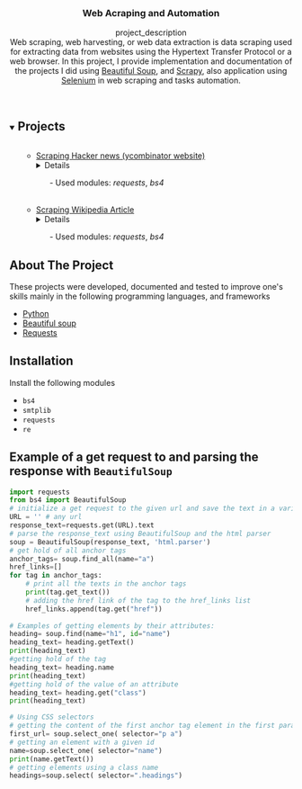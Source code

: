 <br />
<p align="center">

  <h3 align="center">Web Acraping and Automation </h3>

  <p align="center">
    project_description
    <br />
Web scraping, web harvesting, or web data extraction is data scraping used for extracting data from websites using the Hypertext Transfer Protocol or a web browser.
In this project, I provide implementation and documentation of the projects I did using <a href="#BS">Beautiful Soup</a>, and  <a href="#scrapy">Scrapy</a>, also application using <a href="#BS">Selenium</a> in web scraping and tasks automation.

   <br />
    <br />
  </p>

<!-- TABLE OF CONTENTS -->
<details open="open">
  <summary><h2 style="display: inline-block">Projects</h2></summary>
  <ol>
    <ul>
            <li><a href="https://github.com/amgad01/python-code/tree/main/Web%20scraping%20and%20automation/web%20scraping%20(beautiful%20soup)/hacker%20hacker%20news">Scraping Hacker news (ycombinator website)</a></li>
            <details><br /> A Project to scrap a live website and get the links on the website that are related to the posted stories, and the trending story with the most upvote.</details>
                <ul> - Used modules: <em> requests</em>, <em> bs4</em></ul>
    </ul> <br/>
    <ul>
            <li><a href="https://github.com/amgad01/python-code/tree/main/Web%20scraping%20and%20automation/web%20scraping%20(beautiful%20soup)/scraping%20wikipedia%20article">Scraping Wikipedia Article</a></li>
            <details><br /> A Project using the basics of Beautiful soup to scrap the content of a wikipedia article form the local file or using a get request with the link to the live article.<br>
    The local file is compressed just for simplicity and can be extracted to view the content or work with the file, otherwise a get request to the article link will also work.</details>
                <ul> - Used modules: <em> requests</em>, <em> bs4</em></ul>
    </ul>

  </ol>
</details>

[comment]: <> (<!-- ABOUT THE PROJECT -->)
## About The Project
These projects were developed, documented and tested to improve one's skills  mainly in the following programming languages, and frameworks
* [Python](https://www.python.org/)
* [Beautiful soup ](https://www.crummy.com/software/BeautifulSoup/bs4/doc/)
* [Requests](https://docs.python-requests.org/en/master/)



[comment]: <> (<!-- GETTING STARTED -->)
## Installation 
Install the following modules 
* `bs4 ` 
* `smtplib` 
* `requests` 
* `re`

## Example of a get request to and parsing the response with `BeautifulSoup` 
```py
import requests
from bs4 import BeautifulSoup
# initialize a get request to the given url and save the text in a variable response_text
URL = '' # any url 
response_text=requests.get(URL).text
# parse the response_text using BeautifulSoup and the html parser 
soup = BeautifulSoup(response_text, 'html.parser')
# get hold of all anchor tags
anchor_tags= soup.find_all(name="a")
href_links=[]
for tag in anchor_tags:
    # print all the texts in the anchor tags
    print(tag.get_text())
    # adding the href link of the tag to the href_links list 
    href_links.append(tag.get("href"))
    
# Examples of getting elements by their attributes:
heading= soup.find(name="h1", id="name")
heading_text= heading.getText()
print(heading_text)
#getting hold of the tag
heading_text= heading.name
print(heading_text)
#getting hold of the value of an attribute
heading_text= heading.get("class")
print(heading_text)

# Using CSS selectors 
# getting the content of the first anchor tag element in the first paragraph
first_url= soup.select_one( selector="p a")
# getting an element with a given id
name=soup.select_one( selector="name")
print(name.getText())
# getting elements using a class name 
headings=soup.select( selector=".headings")
```